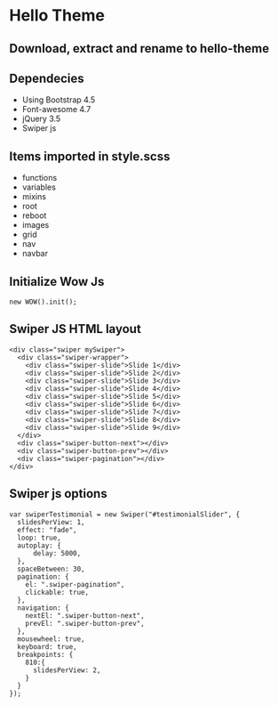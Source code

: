 # Hello Theme
## Download, extract and rename to hello-theme

## Dependecies
- Using Bootstrap 4.5
- Font-awesome 4.7
- jQuery 3.5
- Swiper js


## Items imported in style.scss
- functions
- variables
- mixins
- root
- reboot
- images  
- grid
- nav
- navbar




## Initialize Wow Js
```
new WOW().init();
```
## Swiper JS HTML layout
```
<div class="swiper mySwiper">
  <div class="swiper-wrapper">
    <div class="swiper-slide">Slide 1</div>
    <div class="swiper-slide">Slide 2</div>
    <div class="swiper-slide">Slide 3</div>
    <div class="swiper-slide">Slide 4</div>
    <div class="swiper-slide">Slide 5</div>
    <div class="swiper-slide">Slide 6</div>
    <div class="swiper-slide">Slide 7</div>
    <div class="swiper-slide">Slide 8</div>
    <div class="swiper-slide">Slide 9</div>
  </div>
  <div class="swiper-button-next"></div>
  <div class="swiper-button-prev"></div>
  <div class="swiper-pagination"></div>
</div>
```

## Swiper js options
```
var swiperTestimonial = new Swiper("#testimonialSlider", {
  slidesPerView: 1,
  effect: "fade",
  loop: true,
  autoplay: {
      delay: 5000,
  },
  spaceBetween: 30,
  pagination: {
    el: ".swiper-pagination",
    clickable: true,
  },
  navigation: {
    nextEl: ".swiper-button-next",
    prevEl: ".swiper-button-prev",
  },
  mousewheel: true,
  keyboard: true,
  breakpoints: {
    810:{
      slidesPerView: 2,
    }
  }
});
```
